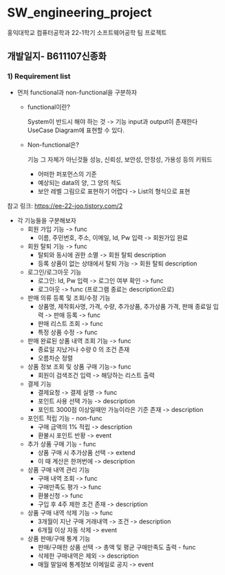 # SW_engineering_project
홍익대학교 컴퓨터공학과 22-1학기 소프트웨어공학 팀 프로젝트
## 개발일지- B611107신종화
### 1) Requirement list
+ 먼저 functional과 non-functional을 구분하자
  + functional이란?
  
    System이 반드시 해야 하는 것 -> 기능
    input과 output이 존재한다
    UseCase Diagram에 표현할 수 있다.
    
  + Non-functional은?
    
    기능 그 자체가 아닌것들
    성능, 신뢰성, 보안성, 안정성, 가용성 등의 키워드
    + 어떠한 퍼포먼스의 기준
    + 예상되는 data의 양, 그 양의 척도
    + 보안 레벨
    그림으로 표현하기 어렵다 -> List의 형식으로 표현

참고 링크: https://ee-22-joo.tistory.com/2

+ 각 기능들을 구분해보자
    + 회원 가입 기능 -> func
      + 이름, 주민번호, 주소, 이메일, Id, Pw 입력 -> 회원가입 완료
    + 회원 탈퇴 기능 -> func
      + 탈퇴와 동시에 권한 소멸 -> 회원 탈퇴 description
      + 등록 상품이 없는 상태에서 탈퇴 가능 -> 회원 탈퇴 description
    + 로그인/로그아웃 기능
      +    로그인: Id, Pw 입력 -> 로그인 여부 확인 -> func
      +    로그아웃 -> func (프로그램 종료는 description으로)
    + 판매 의류 등록 및 조회/수정 기능 
      + 상품명, 제작회사명, 가격, 수량, 추가상품, 추가상품 가격, 판매 종료일 입력 -> 판매 등록 -> func
      + 판매 리스트 조회 -> func
      + 특정 상품 수정 -> func
    + 판매 완료된 상품 내역 조회 기능 -> func
      + 종료일 지났거나 수량 0 의 조건 존재
      + 오름차순 정렬 
    + 상품 정보 조회 및 상품 구매 기능-> func
      + 회원이 검색조건 입력 -> 해당하는 리스트 출력
    + 결제 기능 
      + 결제요청 -> 결제 실행 -> func
      + 포인트 사용 선택 가능 -> description
      + 포인트 3000점 이상일때만 가능이라은 기준 존재 -> description
    + 포인트 적립 기능 - non-func
      + 구매 금액의 1% 적립 -> description
      + 환불시 포인트 반황 -> event
    + 추가 상품 구매 기능 - func
      + 상품 구매 시 추가상품 선택 -> extend
      + 이 때 계산은 한꺼번에 -> description
    + 상품 구매 내역 관리 기능
      + 구매 내역 조회 -> func
      + 구매만족도 평가 -> func
      + 환불신청 -> func 
      + 구입 후 4주 제한 조건 존재 -> description
    + 상품 구매 내역 삭제 기능 -> func
      + 3개월이 지난 구매 거래내역 -> 조건 -> description
      + 6개월 이상 자동 삭제 -> event
    + 상품 판매/구매 통계 기능
      + 판매/구매한 상품 선택 -> 총액 및 평균 구매만족도 출력 - func
      + 삭제한 구매내역은 제외 -> description
      + 매월 말일에 통계정보 이메일로 공지 -> event

